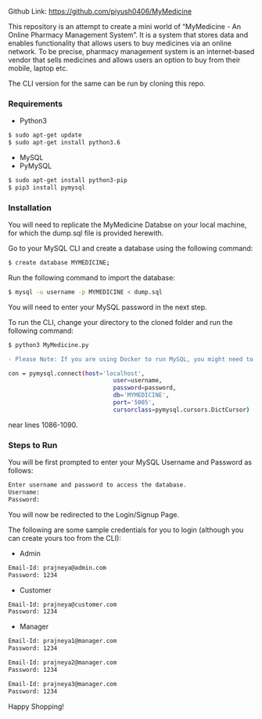 Github Link: https://github.com/piyush0406/MyMedicine

This repository is an attempt to create a mini world of “MyMedicine - An Online Pharmacy Management System”.  It is a system that stores data and enables functionality that allows users to buy medicines via an online network.  To be precise, pharmacy management system is an internet-based vendor that sells medicines and allows users an option to buy from their mobile, laptop etc. 

The CLI version for the same can be run by cloning this repo.

### Requirements

* Python3
```sh
$ sudo apt-get update
$ sudo apt-get install python3.6
```
* MySQL
* PyMySQL
```sh
$ sudo apt-get install python3-pip
$ pip3 install pymysql
```

### Installation

You will need to replicate the MyMedicine Databse on your local machine, for which the dump.sql file is provided herewith.

Go to your MySQL CLI and create a database using the following command:

```sh
$ create database MYMEDICINE;
```

Run the following command to import the database:

```sh
$ mysql -u username -p MYMEDICINE < dump.sql
```

You will need to enter your MySQL password in the next step.

To run the CLI, change your directory to the cloned folder and run the following command:

```sh
$ python3 MyMedicine.py
```

``` diff
- Please Note: If you are using Docker to run MySQL, you might need to first change your port to 5005 (or the port you use) by replacing the following lines for connecting the database in the MyMedicine.py file: 
```

```sh
con = pymysql.connect(host='localhost',
                              user=username,
                              password=password,
                              db='MYMEDICINE',
                              port='5005',
                              cursorclass=pymysql.cursors.DictCursor)
```

near lines 1086-1090.

### Steps to Run

You will be first prompted to enter your MySQL Username and Password as follows:

```sh
Enter username and password to access the database.
Username: 
Password:
```

You will now be redirected to the Login/Signup Page.

The following are some sample credentials for you to login (although you can create yours too from the CLI):

* Admin
```sh
Email-Id: prajneya@admin.com 
Password: 1234
```
* Customer
```sh
Email-Id: prajneya@customer.com 
Password: 1234
```
* Manager
```sh
Email-Id: prajneya1@manager.com 
Password: 1234
```
```sh
Email-Id: prajneya2@manager.com 
Password: 1234
```
```sh
Email-Id: prajneya3@manager.com 
Password: 1234
```
Happy Shopping!
